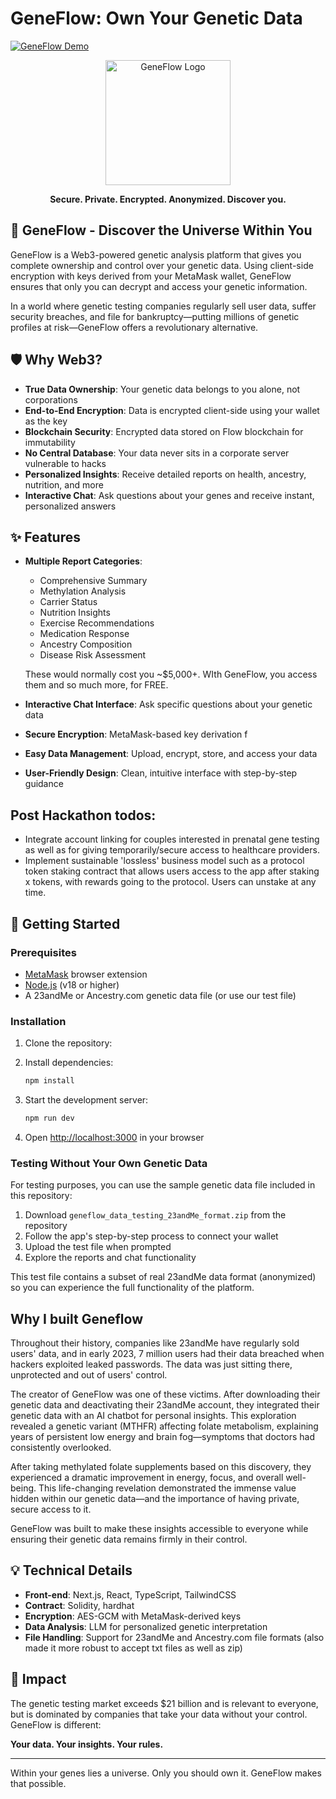 # GeneFlow: Own Your Genetic Data

[![GeneFlow Demo](https://img.youtube.com/vi/UCNFwJwMuYw/0.jpg)](https://www.youtube.com/watch?v=UCNFwJwMuYw)

<div align="center">
  <img src="public/geneflow-logo.png" alt="GeneFlow Logo" width="200"/>
  <p><strong>Secure. Private. Encrypted. Anonymized. Discover you.</strong></p>
</div>

## 🧬 GeneFlow - Discover the Universe Within You

GeneFlow is a Web3-powered genetic analysis platform that gives you complete ownership and control over your genetic data. Using client-side encryption with keys derived from your MetaMask wallet, GeneFlow ensures that only you can decrypt and access your genetic information.

In a world where genetic testing companies regularly sell user data, suffer security breaches, and file for bankruptcy—putting millions of genetic profiles at risk—GeneFlow offers a revolutionary alternative.

## 🛡️ Why Web3?

- **True Data Ownership**: Your genetic data belongs to you alone, not corporations
- **End-to-End Encryption**: Data is encrypted client-side using your wallet as the key
- **Blockchain Security**: Encrypted data stored on Flow blockchain for immutability 
- **No Central Database**: Your data never sits in a corporate server vulnerable to hacks
- **Personalized Insights**: Receive detailed reports on health, ancestry, nutrition, and more
- **Interactive Chat**: Ask questions about your genes and receive instant, personalized answers

## ✨ Features

- **Multiple Report Categories**:
  - Comprehensive Summary
  - Methylation Analysis
  - Carrier Status
  - Nutrition Insights
  - Exercise Recommendations
  - Medication Response
  - Ancestry Composition
  - Disease Risk Assessment

  These would normally cost you ~$5,000+. WIth GeneFlow, you access them and so much more, for FREE.

- **Interactive Chat Interface**: Ask specific questions about your genetic data
- **Secure Encryption**: MetaMask-based key derivation f
- **Easy Data Management**: Upload, encrypt, store, and access your data
- **User-Friendly Design**: Clean, intuitive interface with step-by-step guidance

## Post Hackathon todos:
 - Integrate account linking for couples interested in prenatal gene testing as well as for giving temporarily/secure access to healthcare providers.
 - Implement sustainable 'lossless' business model such as a protocol token staking contract that allows users access to the app after staking x tokens, with rewards going to the protocol. Users can unstake at any time.


## 🚀 Getting Started

### Prerequisites

- [MetaMask](https://metamask.io/download/) browser extension
- [Node.js](https://nodejs.org/) (v18 or higher)
- A 23andMe or Ancestry.com genetic data file (or use our test file)

### Installation

1. Clone the repository:

2. Install dependencies:
   ```bash
   npm install
   ```

3. Start the development server:
   ```bash
   npm run dev
   ```

4. Open [http://localhost:3000](http://localhost:3000) in your browser

### Testing Without Your Own Genetic Data

For testing purposes, you can use the sample genetic data file included in this repository:

1. Download `geneflow_data_testing_23andMe_format.zip` from the repository
2. Follow the app's step-by-step process to connect your wallet
3. Upload the test file when prompted
4. Explore the reports and chat functionality

This test file contains a subset of real 23andMe data format (anonymized) so you can experience the full functionality of the platform.

## Why I built Geneflow

Throughout their history, companies like 23andMe have regularly sold users' data, and in early 2023, 7 million users had their data breached when hackers exploited leaked passwords. The data was just sitting there, unprotected and out of users' control.

The creator of GeneFlow was one of these victims. After downloading their genetic data and deactivating their 23andMe account, they integrated their genetic data with an AI chatbot for personal insights. This exploration revealed a genetic variant (MTHFR) affecting folate metabolism, explaining years of persistent low energy and brain fog—symptoms that doctors had consistently overlooked.

After taking methylated folate supplements based on this discovery, they experienced a dramatic improvement in energy, focus, and overall well-being. This life-changing revelation demonstrated the immense value hidden within our genetic data—and the importance of having private, secure access to it.

GeneFlow was built to make these insights accessible to everyone while ensuring their genetic data remains firmly in their control.

## 💡 Technical Details

- **Front-end**: Next.js, React, TypeScript, TailwindCSS
- **Contract**: Solidity, hardhat
- **Encryption**: AES-GCM with MetaMask-derived keys
- **Data Analysis**: LLM for personalized genetic interpretation
- **File Handling**: Support for 23andMe and Ancestry.com file formats (also made it more robust to accept txt files as well as zip)

## 🔗 Impact

The genetic testing market exceeds $21 billion and is relevant to everyone, but is dominated by companies that take your data without your control. GeneFlow is different:

**Your data. Your insights. Your rules.**

---

Within your genes lies a universe. Only you should own it. GeneFlow makes that possible.
